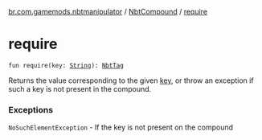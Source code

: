 [br.com.gamemods.nbtmanipulator](../index.md) / [NbtCompound](index.md) / [require](./require.md)

# require

`fun require(key: `[`String`](https://kotlinlang.org/api/latest/jvm/stdlib/kotlin/-string/index.html)`): `[`NbtTag`](../-nbt-tag/index.md)

Returns the value corresponding to the given [key](require.md#br.com.gamemods.nbtmanipulator.NbtCompound$require(kotlin.String)/key), or throw an exception if such a key is not present in the compound.

### Exceptions

`NoSuchElementException` - If the key is not present on the compound